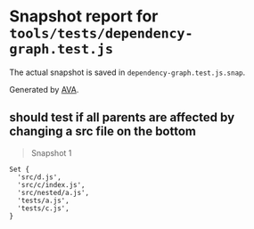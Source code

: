 # Snapshot report for `tools/tests/dependency-graph.test.js`

The actual snapshot is saved in `dependency-graph.test.js.snap`.

Generated by [AVA](https://avajs.dev).

## should test if all parents are affected by changing a src file on the bottom

> Snapshot 1

    Set {
      'src/d.js',
      'src/c/index.js',
      'src/nested/a.js',
      'tests/a.js',
      'tests/c.js',
    }
